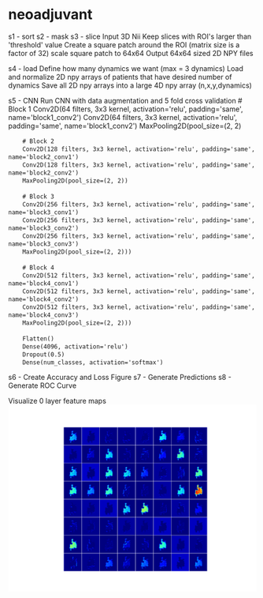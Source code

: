 # neoadjuvant
s1 - sort
s2 - mask
s3 - slice
  Input 3D Nii
  Keep slices with ROI's larger than 'threshold' value
  Create a square patch around the ROI (matrix size is a factor of 32)
  scale square patch to 64x64
  Output 64x64 sized 2D NPY files 

s4 - load
  Define how many dynamics we want (max = 3 dynamics)
  Load and normalize 2D npy arrays of patients that have desired number of dynamics
  Save all 2D npy arrays into a large 4D npy array (n,x,y,dynamics)
  
s5 - CNN
  Run CNN with data augmentation and 5 fold cross validation
        # Block 1
        Conv2D(64 filters, 3x3 kernel, activation='relu', padding='same', name='block1_conv2')
        Conv2D(64 filters, 3x3 kernel, activation='relu', padding='same', name='block1_conv2')
        MaxPooling2D(pool_size=(2, 2)

        # Block 2
        Conv2D(128 filters, 3x3 kernel, activation='relu', padding='same', name='block2_conv1')
        Conv2D(128 filters, 3x3 kernel, activation='relu', padding='same', name='block2_conv2')
        MaxPooling2D(pool_size=(2, 2))

        # Block 3
        Conv2D(256 filters, 3x3 kernel, activation='relu', padding='same', name='block3_conv1')
        Conv2D(256 filters, 3x3 kernel, activation='relu', padding='same', name='block3_conv2')
        Conv2D(256 filters, 3x3 kernel, activation='relu', padding='same', name='block3_conv3')
        MaxPooling2D(pool_size=(2, 2)))

        # Block 4
        Conv2D(512 filters, 3x3 kernel, activation='relu', padding='same', name='block4_conv1')
        Conv2D(512 filters, 3x3 kernel, activation='relu', padding='same', name='block4_conv2')
        Conv2D(512 filters, 3x3 kernel, activation='relu', padding='same', name='block4_conv3')
        MaxPooling2D(pool_size=(2, 2)))

        Flatten()
        Dense(4096, activation='relu')
        Dropout(0.5)
        Dense(num_classes, activation='softmax')
s6 - Create Accuracy and Loss Figure
s7 - Generate Predictions
s8 - Generate ROC Curve


Visualize 0 layer feature maps
![features](/fig0.png?raw=true "1st Conv Layer")
